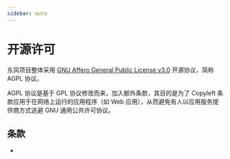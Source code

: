 ```yaml
---
sidebar: auto
---
```


# 开源许可

东风项目整体采用 [GNU Affero General Public License v3.0](https://github.com/dongfeng-project/documents/blob/master/LICENSE) 开源协议，简称 AGPL 协议。

AGPL 协议是基于 GPL 协议修改而来，加入额外条款，其目的是为了 Copyleft 条款应用于在网络上运行的应用程序（如 Web 应用），从而避免有人以应用服务提供商方式逃避 GNU 通用公共许可协议。

## 条款

- 